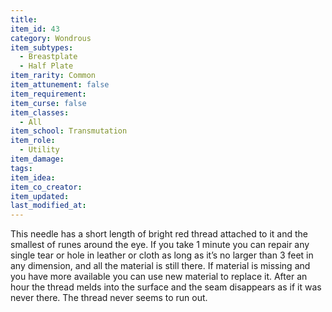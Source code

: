 ```yaml
---
title:
item_id: 43
category: Wondrous
item_subtypes:
  - Breastplate
  - Half Plate
item_rarity: Common
item_attunement: false
item_requirement:
item_curse: false
item_classes:
  - All
item_school: Transmutation
item_role:
  - Utility
item_damage:
tags:
item_idea:
item_co_creator:
item_updated:
last_modified_at:
---
```


This needle has a short length of bright red thread attached to it and the smallest of runes around the eye. If you take 1 minute you can repair any single tear or hole in leather or cloth as long as it’s no larger than 3 feet in any dimension, and all the material is still there. If material is missing and you have more available you can use new material to replace it. After an hour the thread melds into the surface and the seam disappears as if it was never there. The thread never seems to run out.
